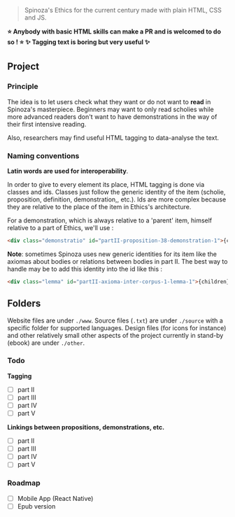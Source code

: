 > Spinoza's Ethics for the current century made with plain HTML, CSS and JS.

**⭐&nbsp;Anybody with basic HTML skills can make a PR and is welcomed to do so !&nbsp;⭐**
**✨&nbsp;Tagging text is boring but very useful&nbsp;✨**

## Project

### Principle

The idea is to let users check what they want or do not want to **read** in Spinoza's masterpiece. Beginners may want to only read scholies while more advanced readers don't want to have demonstrations in the way of their first intensive reading.

Also, researchers may find useful HTML tagging to data-analyse the text.


### Naming conventions

**Latin words are used for interoperability**.

In order to give to every element its place, HTML tagging is done via classes and ids. Classes just follow the generic identity of the item (scholie, proposition, definition, demonstration,, etc.). Ids are more complex because they are relative to the place of the item in Ethics's architecture. 

For a demonstration, which is always relative to a 'parent' item, himself relative to a part of Ethics, we'll use :

```html
<div class="demonstratio" id="partII-proposition-38-demonstration-1">{children}</div>
```

**Note**: sometimes Spinoza uses new generic identities for its item like the axiomas about bodies or relations between bodies in part II. The best way to handle may be to add this identity into the id like this :

```html
<div class="lemma" id="partII-axioma-inter-corpus-1-lemma-1">{children}</div>
```

## Folders

Website files are under `./www`.
Source files (`.txt`) are under `./source` with a specific folder for supported languages.
Design files (for icons for instance) and other relatively small other aspects of the project currently in stand-by (ebook) are under `./other`.

### Todo

**Tagging**

- [ ] part II
- [ ] part III
- [ ] part IV
- [ ] part V

**Linkings between propositions, demonstrations, etc.**

- [ ] part II
- [ ] part III
- [ ] part IV
- [ ] part V

### Roadmap

- [ ] Mobile App (React Native)
- [ ] Epub version
